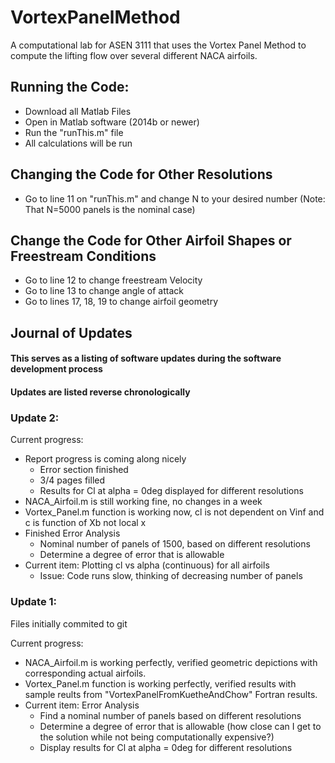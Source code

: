 # VortexPanelMethod
A computational lab for ASEN 3111 that uses the Vortex Panel Method to compute the lifting flow over several different NACA airfoils. 

## Running the Code:
* Download all Matlab Files
* Open in Matlab software (2014b or newer)
* Run the "runThis.m" file
* All calculations will be run

## Changing the Code for Other Resolutions
* Go to line 11 on "runThis.m" and change N to your desired number (Note: That N=5000 panels is the nominal case)

## Change the Code for Other Airfoil Shapes or Freestream Conditions
* Go to line 12 to change freestream Velocity
* Go to line 13 to change angle of attack
* Go to lines 17, 18, 19 to change airfoil geometry



## Journal of Updates
#### This serves as a listing of software updates during the software development process
#### Updates are listed reverse chronologically

### Update 2:
Current progress: 
* Report progress is coming along nicely
  * Error section finished
  * 3/4 pages filled
  * Results for Cl at alpha = 0deg displayed for different resolutions
* NACA_Airfoil.m is still working fine, no changes in a week
* Vortex_Panel.m function is working now, cl is not dependent on Vinf and c is function of Xb not local x
* Finished Error Analysis
  * Nominal number of panels of 1500, based on different resolutions
  * Determine a degree of error that is allowable
* Current item: Plotting cl vs alpha (continuous) for all airfoils
  * Issue: Code runs slow, thinking of decreasing number of panels


### Update 1:
Files initially commited to git

Current progress: 
* NACA_Airfoil.m is working perfectly, verified geometric depictions with corresponding actual airfoils.
* Vortex_Panel.m function is working perfectly, verified results with sample reults from "VortexPanelFromKuetheAndChow" Fortran results.
* Current item: Error Analysis
  * Find a nominal number of panels based on different resolutions
  * Determine a degree of error that is allowable (how close can I get to the solution while not being computationally expensive?)
  * Display results for Cl at alpha = 0deg for different resolutions
